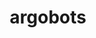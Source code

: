 ---
title: "argobots"
layout: cache
categories: [package, v0.22.0]
meta: {"versions": ["1.2"], "compilers": ["cce@=15.0.1", "gcc@=10.3.0", "gcc@=11.1.0", "gcc@=11.4.0", "gcc@=9.4.0", "oneapi@=2024.0.0"], "oss": ["rhel8", "sle_hpc15", "ubuntu20.04", "ubuntu22.04"], "platforms": ["linux"], "targets": ["neoverse_v1", "neoverse_v2", "ppc64le", "x86_64_v3", "x86_64_v4", "zen4"], "stacks": ["data-vis-sdk", "e4s", "e4s-cray-rhel", "e4s-cray-sles", "e4s-neoverse-v2", "e4s-neoverse_v1", "e4s-oneapi", "e4s-power", "e4s-rocm-external", "root"], "num_specs": 8, "num_specs_by_stack": {"root": 8, "e4s-cray-rhel": 1, "e4s-cray-sles": 1, "e4s-power": 1, "data-vis-sdk": 1, "e4s-neoverse_v1": 1, "e4s-neoverse-v2": 1, "e4s": 1, "e4s-rocm-external": 1, "e4s-oneapi": 1}}
spec_details: [{"hash": "xw3brea6ffcwquya5j3b7qetahso4bi7", "compiler": "cce@=15.0.1", "versions": ["1.2"], "os": "rhel8", "platform": "linux", "target": "zen4", "variants": ["~affinity", "build_system=autotools", "~debug", "+perf", "stackguard=none", "~stackunwind", "~tool", "~valgrind"], "stacks": ["root", "e4s-cray-rhel"], "size": "-", "tarball": "https://binaries.spack.io/v0.22.0/build_cache/linux-rhel8-zen4/cce-15.0.1/argobots-1.2/linux-rhel8-zen4-cce-15.0.1-argobots-1.2-xw3brea6ffcwquya5j3b7qetahso4bi7.spack"}, {"hash": "4tz6etepqnwcmdgye5hzrdy6lihn6hrn", "compiler": "gcc@=10.3.0", "versions": ["1.2"], "os": "sle_hpc15", "platform": "linux", "target": "x86_64_v4", "variants": ["~affinity", "build_system=autotools", "~debug", "+perf", "stackguard=none", "~stackunwind", "~tool", "~valgrind"], "stacks": ["root", "e4s-cray-sles"], "size": "-", "tarball": "https://binaries.spack.io/v0.22.0/build_cache/linux-sle_hpc15-x86_64_v4/gcc-10.3.0/argobots-1.2/linux-sle_hpc15-x86_64_v4-gcc-10.3.0-argobots-1.2-4tz6etepqnwcmdgye5hzrdy6lihn6hrn.spack"}, {"hash": "lhgpd6tlrdjqxghcxovw6jenyrphfcyb", "compiler": "gcc@=9.4.0", "versions": ["1.2"], "os": "ubuntu20.04", "platform": "linux", "target": "ppc64le", "variants": ["~affinity", "build_system=autotools", "~debug", "+perf", "stackguard=none", "~stackunwind", "~tool", "~valgrind"], "stacks": ["e4s-power", "root"], "size": "-", "tarball": "https://binaries.spack.io/v0.22.0/build_cache/linux-ubuntu20.04-ppc64le/gcc-9.4.0/argobots-1.2/linux-ubuntu20.04-ppc64le-gcc-9.4.0-argobots-1.2-lhgpd6tlrdjqxghcxovw6jenyrphfcyb.spack"}, {"hash": "zfcllsfyiw55foygoph7u4w7lkztkrd3", "compiler": "gcc@=11.1.0", "versions": ["1.2"], "os": "ubuntu20.04", "platform": "linux", "target": "x86_64_v3", "variants": ["~affinity", "build_system=autotools", "~debug", "+perf", "stackguard=none", "~stackunwind", "~tool", "~valgrind"], "stacks": ["data-vis-sdk", "root"], "size": "-", "tarball": "https://binaries.spack.io/v0.22.0/build_cache/linux-ubuntu20.04-x86_64_v3/gcc-11.1.0/argobots-1.2/linux-ubuntu20.04-x86_64_v3-gcc-11.1.0-argobots-1.2-zfcllsfyiw55foygoph7u4w7lkztkrd3.spack"}, {"hash": "hyznkxz7fsp22kpy6zdccqbtg2mrcnfz", "compiler": "gcc@=11.4.0", "versions": ["1.2"], "os": "ubuntu22.04", "platform": "linux", "target": "neoverse_v1", "variants": ["~affinity", "build_system=autotools", "~debug", "+perf", "stackguard=none", "~stackunwind", "~tool", "~valgrind"], "stacks": ["root", "e4s-neoverse_v1"], "size": "-", "tarball": "https://binaries.spack.io/v0.22.0/build_cache/linux-ubuntu22.04-neoverse_v1/gcc-11.4.0/argobots-1.2/linux-ubuntu22.04-neoverse_v1-gcc-11.4.0-argobots-1.2-hyznkxz7fsp22kpy6zdccqbtg2mrcnfz.spack"}, {"hash": "2atyprnh3pj6cfcaotbdx6lzdak3cc72", "compiler": "gcc@=11.4.0", "versions": ["1.2"], "os": "ubuntu22.04", "platform": "linux", "target": "neoverse_v2", "variants": ["~affinity", "build_system=autotools", "~debug", "+perf", "stackguard=none", "~stackunwind", "~tool", "~valgrind"], "stacks": ["root", "e4s-neoverse-v2"], "size": "-", "tarball": "https://binaries.spack.io/v0.22.0/build_cache/linux-ubuntu22.04-neoverse_v2/gcc-11.4.0/argobots-1.2/linux-ubuntu22.04-neoverse_v2-gcc-11.4.0-argobots-1.2-2atyprnh3pj6cfcaotbdx6lzdak3cc72.spack"}, {"hash": "cqvp763srtli4jnczafmb7lghkcyhkzj", "compiler": "gcc@=11.4.0", "versions": ["1.2"], "os": "ubuntu22.04", "platform": "linux", "target": "x86_64_v3", "variants": ["~affinity", "build_system=autotools", "~debug", "+perf", "stackguard=none", "~stackunwind", "~tool", "~valgrind"], "stacks": ["root", "e4s", "e4s-rocm-external"], "size": "-", "tarball": "https://binaries.spack.io/v0.22.0/build_cache/linux-ubuntu22.04-x86_64_v3/gcc-11.4.0/argobots-1.2/linux-ubuntu22.04-x86_64_v3-gcc-11.4.0-argobots-1.2-cqvp763srtli4jnczafmb7lghkcyhkzj.spack"}, {"hash": "pjwhrgpciee3f2qvi4rbtluvlspc6ci4", "compiler": "oneapi@=2024.0.0", "versions": ["1.2"], "os": "ubuntu22.04", "platform": "linux", "target": "x86_64_v3", "variants": ["~affinity", "build_system=autotools", "~debug", "+perf", "stackguard=none", "~stackunwind", "~tool", "~valgrind"], "stacks": ["root", "e4s-oneapi"], "size": "-", "tarball": "https://binaries.spack.io/v0.22.0/build_cache/linux-ubuntu22.04-x86_64_v3/oneapi-2024.0.0/argobots-1.2/linux-ubuntu22.04-x86_64_v3-oneapi-2024.0.0-argobots-1.2-pjwhrgpciee3f2qvi4rbtluvlspc6ci4.spack"}]
---